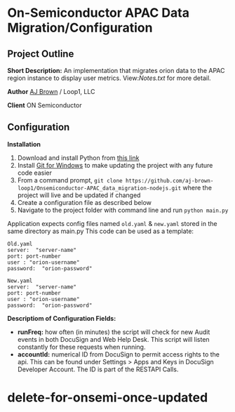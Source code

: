# On-Semiconductor APAC Data Migration/Configuration

## Project Outline

**Short Description:**
 An implementation that migrates orion data to the APAC region instance to display user metrics. View:*Notes.txt* for more detail.
 
**Author**  [AJ Brown](https://github.com/AJ-Brown-InTech) / Loop1, LLC

**Client** ON Semiconductor 

## Configuration

**Installation**
1. Download and install Python from [this link](https://nodejs.org/en/download/)
2. Install [Git for Windows](https://gitforwindows.org/) to make updating the project with any future code easier
3. From a command prompt, `git clone https://github.com/aj-brown-loop1/Onsemiconductor-APAC_data_migration-nodejs.git` where the project will live and be updated if changed
4. Create a configuration file as described below
5. Navigate to the project folder with command line and run `python main.py`

Application expects config files named `old.yaml` & `new.yaml` stored in the same directory as main.py This code can be used as a template:

```
Old.yaml
server:  "server-name"
port: port-number
user : "orion-username"
password:  "orion-password"

New.yaml
server:  "server-name"
port: port-number
user : "orion-username"
password:  "orion-password"

```

**Descriptiom of Configuration Fields:**
* **runFreq:**  how often (in minutes) the script will check for new Audit events in both DocuSign and Web Help Desk. This script will listen constantly for these requests when running.
* **accountId:**  numerical ID from DocuSign to permit access rights to the api. This can be found under Settings > Apps and Keys in DocuSign Developer Account. The ID is part of the RESTAPI Calls.

# delete-for-onsemi-once-updated
